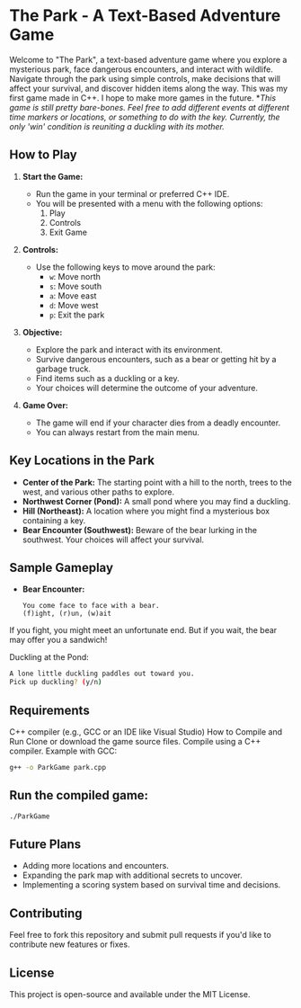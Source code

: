 # The Park - A Text-Based Adventure Game

Welcome to "The Park", a text-based adventure game where you explore a mysterious park, face dangerous encounters, and interact with wildlife. Navigate through the park using simple controls, make decisions that will affect your survival, and discover hidden items along the way.
This was my first game made in C++. I hope to make more games in the future.
*<i>This game is still pretty bare-bones. Feel free to add different events at different time markers or locations, or something to do with the key. Currently, the only 'win' condition is reuniting a duckling with its mother.</i>

## How to Play

1. **Start the Game:**
   - Run the game in your terminal or preferred C++ IDE.
   - You will be presented with a menu with the following options:
     1. Play
     2. Controls
     3. Exit Game

2. **Controls:**
   - Use the following keys to move around the park:
     - `w`: Move north
     - `s`: Move south
     - `a`: Move east
     - `d`: Move west
     - `p`: Exit the park

3. **Objective:**
   - Explore the park and interact with its environment.
   - Survive dangerous encounters, such as a bear or getting hit by a garbage truck.
   - Find items such as a duckling or a key.
   - Your choices will determine the outcome of your adventure.

4. **Game Over:**
   - The game will end if your character dies from a deadly encounter.
   - You can always restart from the main menu.

## Key Locations in the Park

- **Center of the Park:** The starting point with a hill to the north, trees to the west, and various other paths to explore.
- **Northwest Corner (Pond):** A small pond where you may find a duckling.
- **Hill (Northeast):** A location where you might find a mysterious box containing a key.
- **Bear Encounter (Southwest):** Beware of the bear lurking in the southwest. Your choices will affect your survival.
  
## Sample Gameplay

- **Bear Encounter:**
  ```text
  You come face to face with a bear.
  (f)ight, (r)un, (w)ait
If you fight, you might meet an unfortunate end. But if you wait, the bear may offer you a sandwich!

Duckling at the Pond:
```bash
A lone little duckling paddles out toward you.
Pick up duckling? (y/n)
```

## Requirements
C++ compiler (e.g., GCC or an IDE like Visual Studio)
How to Compile and Run
Clone or download the game source files.
Compile using a C++ compiler. Example with GCC:
```bash
g++ -o ParkGame park.cpp
```
## Run the compiled game:
```bash
./ParkGame
```

## Future Plans
- Adding more locations and encounters.
- Expanding the park map with additional secrets to uncover.
- Implementing a scoring system based on survival time and decisions.

## Contributing
Feel free to fork this repository and submit pull requests if you'd like to contribute new features or fixes.

## License
This project is open-source and available under the MIT License.
